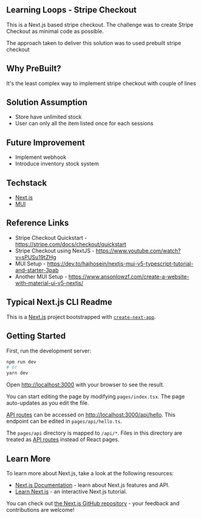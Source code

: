 ## Learning Loops - Stripe Checkout

This is a Next.js based stripe checkout. The challenge was to create Stripe Checkout as minimal code as possible.

The approach taken to deliver this solution was to used prebuilt stripe checkout

## Why PreBuilt?
It's the least complex way to implement stripe checkout with couple of lines

## Solution Assumption
- Store have unlimited stock
- User can only all the item listed once for each sessions

## Future Improvement
- Implement webhook
- Introduce inventory stock system

## Techstack

- [Next.js](https://nextjs.org/)
- [MUI](https://mui.com/components/grid/)

## Reference Links

- Stripe Checkout Quickstart - https://stripe.com/docs/checkout/quickstart
- Stripe Checkout using NextJS - https://www.youtube.com/watch?v=sPUSu19tZHg
- MUI Setup - https://dev.to/hajhosein/nextjs-mui-v5-typescript-tutorial-and-starter-3pab 
- Another MUI Setup - https://www.ansonlowzf.com/create-a-website-with-material-ui-v5-nextjs/

## Typical Next.js CLI Readme

This is a [Next.js](https://nextjs.org/) project bootstrapped with [`create-next-app`](https://github.com/vercel/next.js/tree/canary/packages/create-next-app).

## Getting Started

First, run the development server:

```bash
npm run dev
# or
yarn dev
```

Open [http://localhost:3000](http://localhost:3000) with your browser to see the result.

You can start editing the page by modifying `pages/index.tsx`. The page auto-updates as you edit the file.

[API routes](https://nextjs.org/docs/api-routes/introduction) can be accessed on [http://localhost:3000/api/hello](http://localhost:3000/api/hello). This endpoint can be edited in `pages/api/hello.ts`.

The `pages/api` directory is mapped to `/api/*`. Files in this directory are treated as [API routes](https://nextjs.org/docs/api-routes/introduction) instead of React pages.

## Learn More

To learn more about Next.js, take a look at the following resources:

- [Next.js Documentation](https://nextjs.org/docs) - learn about Next.js features and API.
- [Learn Next.js](https://nextjs.org/learn) - an interactive Next.js tutorial.

You can check out [the Next.js GitHub repository](https://github.com/vercel/next.js/) - your feedback and contributions are welcome!


